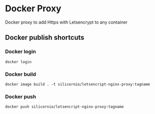 # Docker Proxy

Docker proxy to add Https with Letsencrypt to any container

## Docker publish shortcuts

### Docker login
`docker login`

### Docker build
`docker image build . -t silicornio/letsencript-nginx-proxy:tagname`

### Docker push
`docker push silicornio/letsencript-nginx-proxy:tagname`